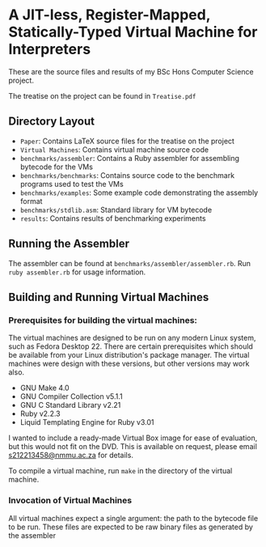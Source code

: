 # A JIT-less, Register-Mapped, Statically-Typed Virtual Machine for Interpreters

These are the source files and results of my BSc Hons Computer Science project.

The treatise on the project can be found in `Treatise.pdf`

## Directory Layout
* `Paper`: Contains LaTeX source files for the treatise on the project
* `Virtual Machines`: Contains virtual machine source code
* `benchmarks/assembler`: Contains a Ruby assembler for assembling bytecode for the VMs
* `benchmarks/benchmarks`: Contains source code to the benchmark programs used to test the VMs
* `benchmarks/examples`: Some example code demonstrating the assembly format
* `benchmarks/stdlib.asm`: Standard library for VM bytecode
* `results`: Contains results of benchmarking experiments

## Running the Assembler
The assembler can be found at `benchmarks/assembler/assembler.rb`. Run `ruby assembler.rb` for usage information.

## Building and Running Virtual Machines
### Prerequisites for building the virtual machines:

The virtual machines are designed to be run on any modern Linux system, such as Fedora Desktop 22. There are certain prerequisites which should be available from your Linux distribution's package manager. The virtual machines were design with these versions, but other versions may work also.

* GNU Make 4.0
* GNU Compiler Collection v5.1.1
* GNU C Standard Library v2.21
* Ruby v2.2.3
* Liquid Templating Engine for Ruby v3.01

I wanted to include a ready-made Virtual Box image for ease of evaluation, but this would not fit on the DVD. This is available on request, please email s212213458@nmmu.ac.za for details.

To compile a virtual machine, run `make` in the directory of the virtual machine.

### Invocation of Virtual Machines
All virtual machines expect a single argument: the path to the bytecode file to be run. These files are expected to be raw binary files as generated by the assembler
